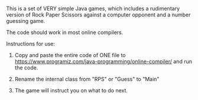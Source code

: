 This is a set of VERY simple Java games, which includes a rudimentary version of Rock Paper Scissors against a computer opponent and a number guessing game.

The code should work in most online compilers.

Instructions for use:
1. Copy and paste the entire code of ONE file to https://www.programiz.com/java-programming/online-compiler/ and run the code.

2. Rename the internal class from "RPS" or "Guess" to "Main"

3. The game will instruct you on what to do next.
